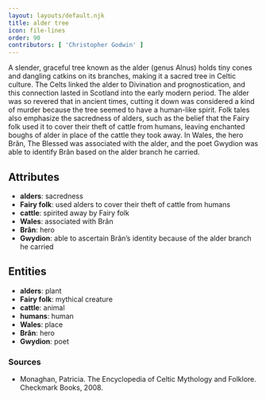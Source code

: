 ```yaml
---
layout: layouts/default.njk
title: alder tree
icon: file-lines
order: 90
contributors: [ 'Christopher Godwin' ]
---
```

A slender, graceful tree known as the alder (genus Alnus) holds tiny cones and dangling catkins on its branches, making it a sacred tree in Celtic culture. The Celts linked the alder to Divination and prognostication, and this connection lasted in Scotland into the early modern period. The alder was so revered that in ancient times, cutting it down was considered a kind of murder because the tree seemed to have a human-like spirit. Folk tales also emphasize the sacredness of alders, such as the belief that the Fairy folk used it to cover their theft of cattle from humans, leaving enchanted boughs of alder in place of the cattle they took away. In Wales, the hero Brân, The Blessed was associated with the alder, and the poet Gwydion was able to identify Brân based on the alder branch he carried.

## Attributes

- **alders**: sacredness
- **Fairy folk**: used alders to cover their theft of cattle from humans
- **cattle**: spirited away by Fairy folk
- **Wales**: associated with Brân
- **Brân**: hero
- **Gwydion**: able to ascertain Brân’s identity because of the alder branch he carried

## Entities

- **alders**: plant
- **Fairy folk**: mythical creature
- **cattle**: animal
- **humans**: human
- **Wales**: place
- **Brân**: hero
- **Gwydion**: poet

### Sources

- Monaghan, Patricia. The Encyclopedia of Celtic Mythology and Folklore. Checkmark Books, 2008.

